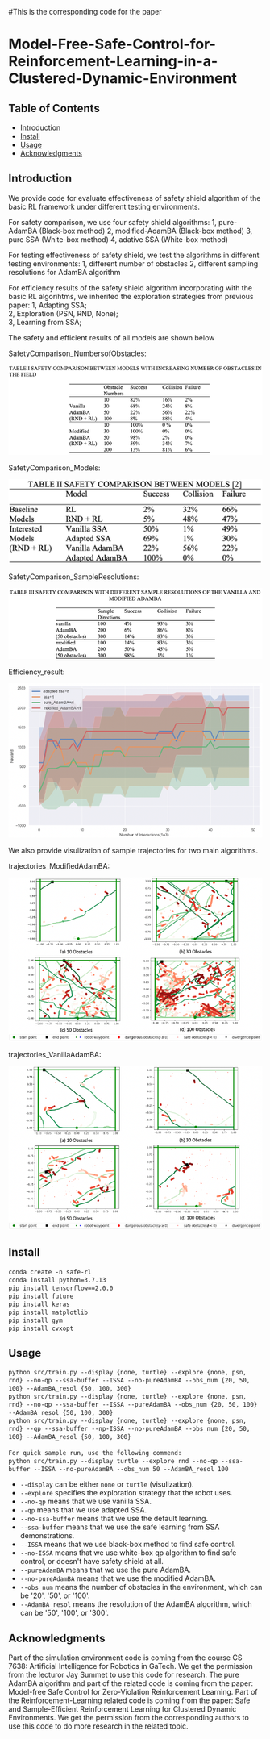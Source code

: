 #This is the corresponding code for the paper 

# Model-Free-Safe-Control-for-Reinforcement-Learning-in-a-Clustered-Dynamic-Environment

## Table of Contents
- [Introduction](#Introduction)
- [Install](#install)
- [Usage](#usage)
- [Acknowledgments](#Acknowledgments)

## Introduction
We provide code for evaluate effectiveness of safety shield algorithm of the basic RL framework under different testing environments.

For safety comparison, we use four safety shield algorithms:
1, pure-AdamBA (Black-box method)
2, modified-AdamBA (Black-box method)
3, pure SSA (White-box method)
4, adative SSA (White-box method)

For testing effectiveness of safety shield, we test the algorithms in different testing environments:
1, different number of obstacles 
2, different sampling resolutions for AdamBA algorithm

For efficiency results of the safety shield algorithm incorporating with the basic RL algorihtms, we inherited the exploration strategies from previous paper:
1, Adapting SSA;  
2, Exploration (PSN, RND, None);  
3, Learning from SSA;  


The safety and efficient results of all models are shown below

SafetyComparison_NumbersofObstacles:

![SafetyComparison_NumbersofObstacles](docs/SafetyComparison-NumbersofObstacles.png)


SafetyComparison_Models:

![SafetyComparison_Models](docs/SafetyComparison-Models.png)


SafetyComparison_SampleResolutions:

![SafetyComparison_SampleResolutions](docs/SafetyComparison-SampleResolutions.png)


Efficiency_result:

![efficiency_result](docs/EfficiencyResults.png)


We also provide visulization of sample trajectories for two main algorithms.

trajectories_ModifiedAdamBA:

![trajectories_ModifiedAdamBA](docs/SampleTrajectoriesModifiedAdamBA.png)

trajectories_VanillaAdamBA:

![trajectories_VanillaAdamBA](docs/SampleTrajectoriesVanillaAdamBA.png)


## Install

```
conda create -n safe-rl
conda install python=3.7.13
pip install tensorflow==2.0.0
pip install future
pip install keras
pip install matplotlib
pip install gym
pip install cvxopt
```

## Usage

```
python src/train.py --display {none, turtle} --explore {none, psn, rnd} --no-qp --ssa-buffer --ISSA --no-pureAdamBA --obs_num {20, 50, 100} --AdamBA_resol {50, 100, 300}
python src/train.py --display {none, turtle} --explore {none, psn, rnd} --no-qp --ssa-buffer --ISSA --pureAdamBA --obs_num {20, 50, 100} --AdamBA_resol {50, 100, 300}
python src/train.py --display {none, turtle} --explore {none, psn, rnd} --qp --ssa-buffer --np-ISSA --no-pureAdamBA --obs_num {20, 50, 100} --AdamBA_resol {50, 100, 300}

For quick sample run, use the following commend:
python src/train.py --display turtle --explore rnd --no-qp --ssa-buffer --ISSA --no-pureAdamBA --obs_num 50 --AdamBA_resol 100

```

- `--display` can be either `none` or `turtle` (visulization).
- `--explore` specifies the exploration strategy that the robot uses. 
- `--no-qp` means that we use vanilla SSA.
- `--qp` means that we use adapted SSA.
- `--no-ssa-buffer` means that we use the default learning.
- `--ssa-buffer` means that we use the safe learning from SSA demonstrations.
- `--ISSA` means that we use black-box method to find safe control. 
- `--no-ISSA` means that we use white-box qp algorithm to find safe control, or doesn't have safety shield at all. 
- `--pureAdamBA` means that we use the pure AdamBA.
- `--no-pureAdamBA` means that we use the modified AdamBA.
- `--obs_num` means the number of obstacles in the environment, which can be '20', '50', or '100'.
- `--AdamBA_resol` means the resolution of the AdamBA algorithm, which can be '50', '100', or '300'.


## Acknowledgments
Part of the simulation environment code is coming from the course CS 7638: Artificial Intelligence for Robotics in GaTech. We get the permission from the lecturor Jay Summet to use this code for research. The pure AdamBA algorithm and part of the related code is coming from the paper: Model-free Safe Control for Zero-Violation Reinforcement Learning. Part of the Reinforcement-Learning related code is coming from the paper: Safe and Sample-Efficient Reinforcement Learning for Clustered Dynamic Environments. We get the permission from the corresponding authors to use this code to do more research in the related topic.
